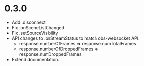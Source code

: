 # 0.3.0
- Add .disconnect
- Fix .onSceneListChanged
- Fix .setSourceVisibility
- API changes to .onStreamStatus to match obs-websocket API.
  - response.numberOfFrames => response.numTotalFrames
  - response.numberOfDroppedFrames => response.numDroppedFrames
- Extend documentation.
